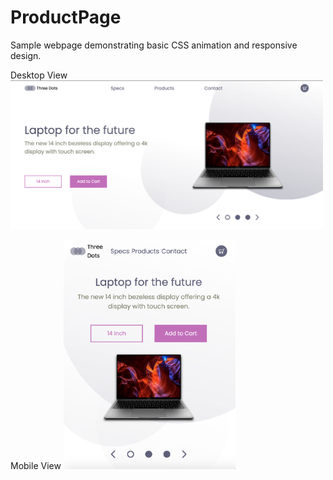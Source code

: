 # ProductPage

Sample webpage demonstrating basic CSS animation and responsive design.

Desktop View
<img src="img/README-images/desktop-view.png" width="500">

Mobile View
<img src="img/README-images/mobile-view.png" width="275">